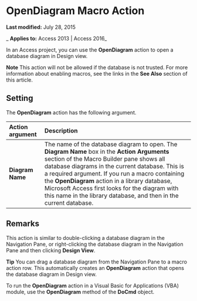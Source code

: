 
# OpenDiagram Macro Action

 **Last modified:** July 28, 2015

 _ **Applies to:** Access 2013 | Access 2016_

In an Access project, you can use the  **OpenDiagram** action to open a database diagram in Design view.


 **Note**  This action will not be allowed if the database is not trusted. For more information about enabling macros, see the links in the  **See Also** section of this article.


## Setting

The  **OpenDiagram** action has the following argument.



|**Action argument**|**Description**|
|:-----|:-----|
|**Diagram Name**|The name of the database diagram to open. The  **Diagram Name** box in the **Action Arguments** section of the Macro Builder pane shows all database diagrams in the current database. This is a required argument. If you run a macro containing the **OpenDiagram** action in a library database, Microsoft Access first looks for the diagram with this name in the library database, and then in the current database.|

## Remarks

This action is similar to double-clicking a database diagram in the Navigation Pane, or right-clicking the database diagram in the Navigation Pane and then clicking  **Design View**.


 **Tip**  You can drag a database diagram from the Navigation Pane to a macro action row. This automatically creates an  **OpenDiagram** action that opens the database diagram in Design view.

To run the  **OpenDiagram** action in a Visual Basic for Applications (VBA) module, use the **OpenDiagram** method of the **DoCmd** object.

